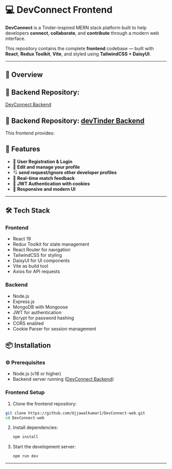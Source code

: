 # 💻 DevConnect Frontend

**DevConnect** is a Tinder-inspired MERN stack platform built to help developers **connect**, **collaborate**, and **contribute** through a modern web interface.

This repository contains the complete **frontend** codebase — built with **React**, **Redux Toolkit**, **Vite**, and styled using **TailwindCSS + DaisyUI**.

---

## 🚀 Overview

## 🔗 **Backend Repository:**
[DevConnect Backend](https://github.com/Ujjawalkumar1/DevConnect.git)
## 🔗 **Backend Repository:**  [devTinder Backend](https://github.com/Ujjawalkumar1/DevConnect.git)



This frontend provides:

## 📌 Features

- 👤 **User Registration & Login**
- 📝 **Edit and manage your profile**
- 💘 **send request/ignore other developer profiles**
- 🔄 **Real-time match feedback**
- 🔐 **JWT Authentication with cookies**
- 🎨 **Responsive and modern UI**



---
## 🛠️ Tech Stack

### Frontend
- React 19
- Redux Toolkit for state management
- React Router for navigation
- TailwindCSS for styling
- DaisyUI for UI components
- Vite as build tool
- Axios for API requests

### Backend
- Node.js
- Express.js
- MongoDB with Mongoose
- JWT for authentication
- Bcrypt for password hashing
- CORS enabled
- Cookie Parser for session management

## 📦 Installation

### ⚙️ Prerequisites

- Node.js (v18 or higher)
- Backend server running ([DevConnect Backend](https://github.com/Ujjawalkumar1/DevConnect.git))

### Frontend Setup
1. Clone the frontend repository:

```bash
git clone https://github.com/Ujjawalkumar1/DevConnect-web.git
cd DevConnect-web

```
2. Install dependencies:
   ```bash
   npm install
   ```

3. Start the development server:
   ```bash
   npm run dev
   ```
---



